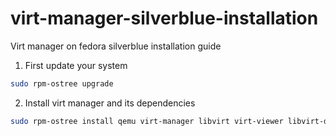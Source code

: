 # virt-manager-silverblue-installation
Virt manager on fedora silverblue installation guide

1. First update your system

```bash
sudo rpm-ostree upgrade
```

2. Install virt manager and its dependencies

```bash
sudo rpm-ostree install qemu virt-manager libvirt virt-viewer libvirt-daemon-config
```
